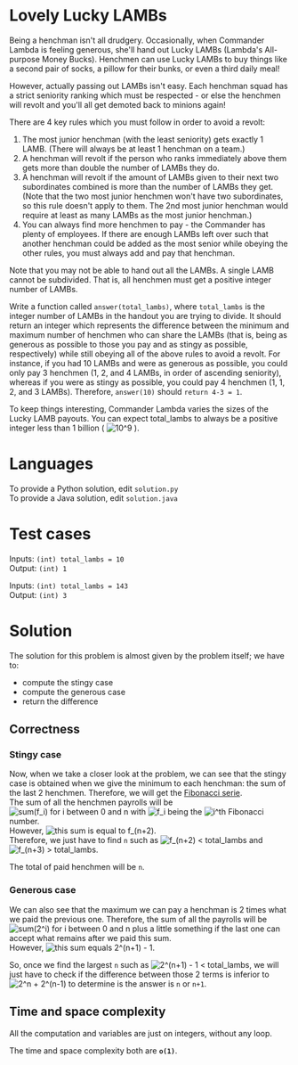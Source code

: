 Lovely Lucky LAMBs
==================

Being a henchman isn't all drudgery. Occasionally, when Commander Lambda is feeling generous, she'll hand out Lucky LAMBs (Lambda's All-purpose Money Bucks). Henchmen can use Lucky LAMBs to buy things like a second pair of socks, a pillow for their bunks, or even a third daily meal!

However, actually passing out LAMBs isn't easy. Each henchman squad has a strict seniority ranking which must be respected - or else the henchmen will revolt and you'll all get demoted back to minions again! 

There are 4 key rules which you must follow in order to avoid a revolt:
1. The most junior henchman (with the least seniority) gets exactly 1 LAMB.  (There will always be at least 1 henchman on a team.)
2. A henchman will revolt if the person who ranks immediately above them gets more than double the number of LAMBs they do.
3. A henchman will revolt if the amount of LAMBs given to their next two subordinates combined is more than the number of LAMBs they get.  (Note that the two most junior henchmen won't have two subordinates, so this rule doesn't apply to them.  The 2nd most junior henchman would require at least as many LAMBs as the most junior henchman.)
4. You can always find more henchmen to pay - the Commander has plenty of employees.  If there are enough LAMBs left over such that another henchman could be added as the most senior while obeying the other rules, you must always add and pay that henchman.

Note that you may not be able to hand out all the LAMBs. A single LAMB cannot be subdivided. That is, all henchmen must get a positive integer number of LAMBs.

Write a function called `answer(total_lambs)`, where `total_lambs` is the integer number of LAMBs in the handout you are trying to divide. It should return an integer which represents the difference between the minimum and maximum number of henchmen who can share the LAMBs (that is, being as generous as possible to those you pay and as stingy as possible, respectively) while still obeying all of the above rules to avoid a revolt.  For instance, if you had 10 LAMBs and were as generous as possible, you could only pay 3 henchmen (1, 2, and 4 LAMBs, in order of ascending seniority), whereas if you were as stingy as possible, you could pay 4 henchmen (1, 1, 2, and 3 LAMBs). Therefore, `answer(10)` should `return 4-3 = 1`.

To keep things interesting, Commander Lambda varies the sizes of the Lucky LAMB payouts. You can expect total_lambs to always be a positive integer less than 1 billion ( ![10^9](http://latex.codecogs.com/svg.latex?10^9) ).

Languages
=========

To provide a Python solution, edit `solution.py`
<br>
To provide a Java solution, edit `solution.java`

Test cases
==========

Inputs: `(int) total_lambs = 10`
<br>
Output: `(int) 1`

Inputs: `(int) total_lambs = 143`
<br>
Output: `(int) 3`
    
Solution
========

The solution for this problem is almost given by the problem itself; we have to:
- compute the stingy case
- compute the generous case
- return the difference

## Correctness

### Stingy case
Now, when we take a closer look at the problem, we can see that the stingy case is obtained when we give the minimum to each henchman: the sum of the last 2 henchmen. Therefore, we will get the [Fibonacci serie](http://www.maths.surrey.ac.uk/hosted-sites/R.Knott/Fibonacci/fibFormula.html).
<br>
The sum of all the henchmen payrolls will be ![sum(f_i) for i between 0 and n](http://latex.codecogs.com/svg.latex?\inline&space;\sum_{i&space;=&space;0}^{n}f_i) with ![f_i](http://latex.codecogs.com/svg.latex?\inline&space;f_i) being the ![i^th](http://latex.codecogs.com/svg.latex?\inline&space;i^{th}) Fibonacci number.
<br>
However, ![this sum is equal to f_(n+2)](http://latex.codecogs.com/svg.latex?\inline&space;\sum_{i&space;=&space;0}^{n}f_i=f_{n+2}).
<br>
Therefore, we just have to find `n` such as ![f_(n+2) < total_lambs](http://latex.codecogs.com/svg.latex?\inline&space;f_{n&plus;2}<total\_.lambs) and  ![f_(n+3) > total_lambs](http://latex.codecogs.com/svg.latex?\inline&space;f_{n&plus;3}>total\_.lambs). 

The total of paid henchmen will be `n`.

### Generous case
We can also see that the maximum we can pay a henchman is 2 times what we paid the previous one. Therefore, the sum of all the payrolls will be ![sum(2^i) for i between 0 and n](http://latex.codecogs.com/svg.latex?\inline&space;\sum_{i&space;=&space;0}^n2^i) plus a little something if the last one can accept what remains after we paid this sum.
<br>
However, ![this sum equals 2^(n+1) - 1](http://latex.codecogs.com/svg.latex?\inline&space;\sum_{i&space;=&space;0}^n2^i=2^{n+1}-1).

So, once we find the largest `n` such as ![2^(n+1) - 1 < total_lambs](http://latex.codecogs.com/svg.latex?\inline&space;2^{n+1}-1<total\_.lambs), we will just have to check if the difference between those 2 terms is inferior to ![2^n + 2^(n-1)](http://latex.codecogs.com/svg.latex?\inline&space;2^n+2^{n-1}) to determine is the answer is `n` or `n+1`.

## Time and space complexity
All the computation and variables are just on integers, without any loop.

The time and space complexity both are **`o(1)`**.